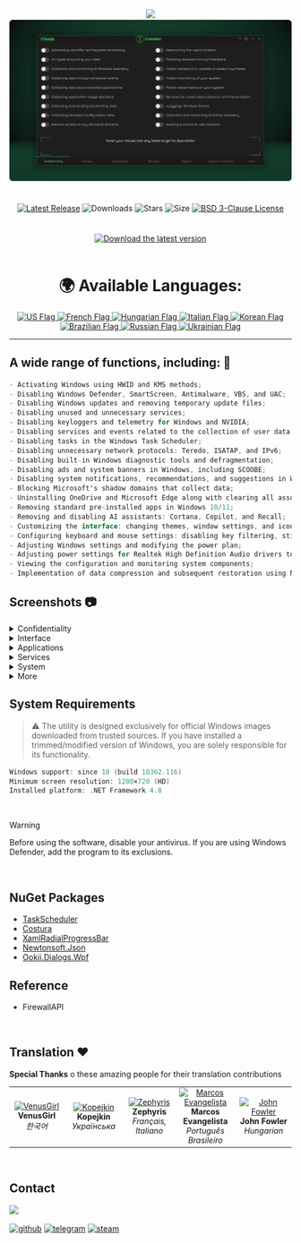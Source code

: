 <div align="center">
<img src="https://github.com/user-attachments/assets/370e1249-4c40-420b-85b1-2978e47f0060"/><br/>
<img src="https://github.com/Greedeks/GTweak/blob/main/.github/Preview.gif"/><br/><br/>
 
<div align="center" style="margin: 20px 0; text-align: center;">
 
[![Latest Release](https://img.shields.io/github/v/release/Greedeks/GTweak?style=for-the-badge&labelColor=3d3d3d&color=179962)](https://github.com/Greedeks/GTweak/releases/latest)
![Downloads](https://img.shields.io/github/downloads/Greedeks/GTweak/total.svg?style=for-the-badge&labelColor=3d3d3d&color=1982a5)
![Stars](https://img.shields.io/github/stars/greedeks/gtweak?style=for-the-badge&labelColor=3d3d3d&color=179962)
![Size](https://img.shields.io/github/repo-size/greedeks/gtweak?style=for-the-badge&labelColor=3d3d3d&color=1982a5)
[![BSD 3-Clause License](https://img.shields.io/badge/License-BSD%203--Clause-yellow.svg?style=for-the-badge&labelColor=3d3d3d&color=179962)](https://github.com/Greedeks/GTweak/blob/main/LICENSE)
</div>

<br/><a href="https://github.com/Greedeks/GTweak/releases/latest/download/gtweak.exe"><img src="https://github.com/user-attachments/assets/0c2f2947-6d63-46b3-9933-8e72a8b45ed3" width="260" height="68" alt="Download the latest version"></a><br/><br/>

<!-- language --> 
<div align="center">
  <h1>🌍 Available Languages:</h1>

<a href="https://github.com/Greedeks/GTweak/blob/main/README.md">
    <img src="https://cdn-icons-png.flaticon.com/128/197/197484.png" alt="US Flag" width="40">
</a>

<a href="https://github.com/Greedeks/GTweak/blob/main/README-fr.md">
    <img src="https://cdn-icons-png.flaticon.com/128/197/197560.png" alt="French Flag" width="40">
</a>

<a href="https://github.com/Greedeks/GTweak/blob/main/README-hu.md">
    <img src="https://cdn-icons-png.flaticon.com/128/197/197584.png" alt="Hungarian Flag" width="40">
</a>

<a href="https://github.com/Greedeks/GTweak/blob/main/README-it.md">
    <img src="https://cdn-icons-png.flaticon.com/128/9906/9906483.png" alt="Italian Flag" width="40">
</a>
  
<a href="https://github.com/Greedeks/GTweak/blob/main/README-ko.md">
    <img src="https://cdn-icons-png.flaticon.com/128/197/197582.png" alt="Korean Flag" width="40">
</a>

<a href="https://github.com/Greedeks/GTweak/blob/main/README-pt-br.md">
    <img src="https://cdn-icons-png.flaticon.com/128/9906/9906449.png" alt="Brazilian Flag" width="40">
</a>

<a href="https://github.com/Greedeks/GTweak/blob/main/README-ru.md">
    <img src="https://cdn-icons-png.flaticon.com/128/197/197408.png" alt="Russian Flag" width="40">
</a>

<a href="https://github.com/Greedeks/GTweak/blob/main/README-uk.md">
    <img src="https://cdn-icons-png.flaticon.com/128/5315/5315703.png" alt="Ukrainian Flag" width="40">
</a>
</div>

</div>

---
<h2> A wide range of functions, including: 🔩</h2>

```java
- Activating Windows using HWID and KMS methods;
- Disabling Windows Defender, SmartScreen, Antimalware, VBS, and UAC;
- Disabling Windows updates and removing temporary update files;
- Disabling unused and unnecessary services;
- Disabling keyloggers and telemetry for Windows and NVIDIA;
- Disabling services and events related to the collection of user data;
- Disabling tasks in the Windows Task Scheduler;
- Disabling unnecessary network protocols: Teredo, ISATAP, and IPv6;
- Disabling built-in Windows diagnostic tools and defragmentation;
- Disabling ads and system banners in Windows, including SCOOBE;
- Disabling system notifications, recommendations, and suggestions in Windows;
- Blocking Microsoft's shadow domains that collect data;
- Uninstalling OneDrive and Microsoft Edge along with clearing all associated data, folders;
- Removing standard pre-installed apps in Windows 10/11;
- Removing and disabling AI assistants: Cortana, Copilot, and Recall;
- Customizing the interface: changing themes, window settings, and icons;
- Configuring keyboard and mouse settings: disabling key filtering, sticky keys, and acceleration;
- Adjusting Windows settings and modifying the power plan;
- Adjusting power settings for Realtek High Definition Audio drivers to fix sound delay;
- Viewing the configuration and monitoring system components;
- Implementation of data compression and subsequent restoration using NFTS.
```

<h2> Screenshots 📷</h2>
<details>
  <summary> Confidentiality </summary>
  <img src="https://github.com/Greedeks/GTweak/blob/main/.github/screenshots/en/Confidentiality.png"/>
</details>
<details>
  <summary> Interface </summary>
  <img src="https://github.com/Greedeks/GTweak/blob/main/.github/screenshots/en/Interface.png"/>
</details>
<details>
  <summary> Applications </summary>
  <img src="https://github.com/Greedeks/GTweak/blob/main/.github/screenshots/en/Applications.png"/>
</details>
<details>
  <summary> Services </summary>
  <img src="https://github.com/Greedeks/GTweak/blob/main/.github/screenshots/en/Services.png"/>
</details>
<details>
  <summary> System </summary>
  <img src="https://github.com/Greedeks/GTweak/blob/main/.github/screenshots/en/System.png"/>
</details>
<details>
  <summary> More </summary>
  <img src="https://github.com/Greedeks/GTweak/blob/main/.github/screenshots/en/More.png"/>
</details>

<h2> System Requirements</h2>

> ⚠ The utility is designed exclusively for official Windows images downloaded from trusted sources. If you have installed a trimmed/modified version of Windows, you are solely responsible for its functionality.

```c++
Windows support: since 10 (build 18362.116)
Minimum screen resolution: 1280×720 (HD)
Installed platform: .NET Framework 4.8
```
</br>

> [!WARNING]  
> Before using the software, disable your antivirus. If you are using Windows Defender, add the program to its exclusions.
</br>

## NuGet Packages
- [TaskScheduler](https://www.nuget.org/packages/TaskScheduler)
- [Costura](https://www.nuget.org/packages/Costura.Fody)
- [XamlRadialProgressBar](https://www.nuget.org/packages/XamlRadialProgressBar)
- [Newtonsoft.Json](https://www.nuget.org/packages/Newtonsoft.Json)
- [Ookii.Dialogs.Wpf](https://www.nuget.org/packages/Ookii.Dialogs.Wpf)

## Reference
- FirewallAPI

</br>

## Translation ❤️ 
<p>
  <b>Special Thanks</b> o these amazing people for their translation contributions
</p>

<table>
  <tr>
    <td align="center" width="180">
      <a href="https://github.com/VenusGirl">
        <img src="https://images.weserv.nl/?url=avatars.githubusercontent.com/u/53147200?v=4&h=70&w=70&fit=cover&mask=circle" alt="VenusGirl"/>
      </a><br/>
      <b>VenusGirl</b><br/>
      <i>한국어</i>
    </td>
    <td align="center" width="180">
      <a href="https://github.com/Kopejkin">
        <img src="https://images.weserv.nl/?url=avatars.githubusercontent.com/u/172585094?v=4&h=70&w=70&fit=cover&mask=circle" alt="Kopejkin"/>
      </a><br/>
      <b>Kopejkin</b><br/>
      <i>Українська</i>
    </td>
    <td align="center" width="180">
      <a href="https://github.com/Zephyris-Pro">
        <img src="https://images.weserv.nl/?url=avatars.githubusercontent.com/u/200662396?v=4&h=70&w=70&fit=cover&mask=circle" alt="Zephyris"/>
      </a><br/>
      <b>Zephyris</b><br/>
      <i>Français, Italiano</i>
    </td>
    <td align="center" width="180">
      <a href="https://github.com/marcolinojunior">
        <img src="https://images.weserv.nl/?url=avatars.githubusercontent.com/u/63563268?v=4&h=70&w=70&fit=cover&mask=circle" alt="Marcos Evangelista"/>
      </a><br/>
      <b>Marcos Evangelista</b><br/>
      <i>Português Brasileiro</i>
    </td>
    <td align="center" width="180">
      <a href="https://github.com/JohnFowler58">
        <img src="https://images.weserv.nl/?url=avatars.githubusercontent.com/u/182429115?v=4&h=70&w=70&fit=cover&mask=circle" alt="John Fowler"/>
      </a><br/>
      <b>John Fowler</b><br/>
      <i>Hungarian</i>
    </td>
  </tr>
</table>

</br>

## Contact
<img src="https://avatars.githubusercontent.com/u/82948926?s=400&u=66ddd72b29af1ac8b262281b183da6d191c5a71d&v=4" width="100px;"/>

[![github](https://img.shields.io/badge/Github-gray?style=for-the-badge&logo=github&logoColor=white)](https://github.com/Greedeks)
[![telegram](https://img.shields.io/badge/Telegram-1DA1F2?style=for-the-badge&logo=telegram&logoColor=white)](https://t.me/Greedeks)
[![steam](https://img.shields.io/badge/STEAM-042430?style=for-the-badge&logo=steam&logoColor=white)](https://steamcommunity.com/id/greedeks/)
